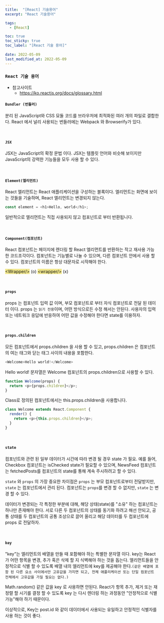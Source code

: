 ```yaml
---
title:  "[React] 기술용어"
excerpt: "React 기술용어"

tags:
  - [React]

toc: true
toc_sticky: true
toc_label: "[React 기술 용어]"
 
date: 2022-05-09
last_modified_at: 2022-05-09
---
```


### ``React 기술 용어``

- 참고사이트
  - <https://ko.reactjs.org/docs/glossary.html>


#### `Bundler (번들러)`

분리 된 JavaScript와 CSS 묘둘 코드를 브라우저에 최적화된 여러 개의 파일로 결합한다.
React 에서 널리 사용되는 번들러에는 Webpack 와 Browserify가 있다.

<br>

#### `JSX`

JSX는 JavaScript의 확정 문법 이다.
JSX는 템플릿 언어와 비슷해 보이지만 JavaScript의 강력한 기능들을 모두 사용 할 수 있다.

<br>


#### `Element(엘리먼트)`

React 엘리먼트는 React 애플리케이션을 구성하는 블록이다.
엘리먼트는 화면에 보이는 것들을 기술하며, React 엘리먼트는 변경되지 않는다.

```js
const element = <h1>Hello, world</h1>;
```

일반적으로 엘리먼트는 직접 사용되지 않고 컴포넌트로 부터 반환됩니다.

<br>

#### `Component(컴포넌트)`
	
React 컴포넌트는 페이지에 렌더링 할 React 엘리먼트를 반환하는 작고 재사용 가능 한 코드조각이다.
컴포넌트는 기능별로 나눌 수 있으며, 다른 컴포넌트 안에서 사용 할 수 있다.
컴포넌트의 이름은 항상 대문자로 시작해야 한다. 

<span style="background-color: #F0E68C">\<Wrapper/></span> (o) 
<span style="background-color: #F0E68C">\<wrapper/></span> (x)

<br>

#### `props`

props 는 컴포넌트 입력 값 이며, 부모 컴포넌트로 부터 자식 컴포넌트로 전달 된 데이터 이다.
props 는 `읽기 전용`이며, 어떤 방식으로든 수정 해서는 안된다.
사용자의 입력 또는 네트워크 응답에 반응하여 어떤 값을 수정해야 한다면 state를 이용하자.

<br>

#### `props.children`
모든 컴포넌트에서 props.children 을 사용 할 수 있고, props.children 은 컴포넌트의 여는 태그와 닫는 태그 사이의 내용을 포함한다.

```js
<Welcome>Hello world!</Welcome>
```

Hello world! 문자열은 Welcome 컴포넌트의 props.children으로 사용할 수 있다.

```js
function Welcome(props) {
  return <p>{props.children}</p>;
}
```

Class로 정의된 컴포넌트에서는 this.props.children을 사용합니다.

```js
class Welcome extends React.Component {
  render() {
    return <p>{this.props.children}</p>;
  }
}
```

<br>

#### `state`

컴포넌트와 관련 된 일부 데이터가 시간에 따라 변경 될 경우 state 가 필요.
예를 들어, Checkbox 컴포넌트는 isChecked state가 필요할 수 있으며, NewsFeed 컴포넌트는 fetchedPosts를 컴포넌트의 state를 통해 계속 주시하려고 할 수 있다.

`state` 와 `props` 의 가장 중요한 차이점은 `props` 는 부모 컴포넌트로부터 전달받지만, `state` 는 컴포넌트에서 관리 된다. 컴포넌트는 `props`를 변경 할 수 없지만, `state` 는 변경 할 수 있다.

데이터가 변경되는 각 특정한 부분에 대해, 해당 상태(state)를 "소유" 하는 컴포넌트는 하나만 존재해야 한다. 서로 다른 두 컴포넌트의 상태를 동기화 하려고 해선 안되고, 공통 상태를 두 컴포넌트의 공통 조상으로 끌어 올리고 해당 데이터를 두 컴포넌트에 props 로 전달하자.

<br>

#### `key`

"key"는 엘리먼트의 배열을 만들 때 포함해야 하는 특별한 문자열 이다. key는 React가 어떤 항목을 변경, 추가 혹은 삭제 할 지 식벽해야 하는 것을 돕는다. 엘리먼트들을 안정적으로 식별 할 수 있도록 배열 내의 엘리먼트에 key를 제공해야 한다.`(같은 배열에 포함 된 다른 요소 사이에서만 고유값을 가지면 되고, 전체 애플리케이션 또는 단일 컴포넌트 전체에서 고유값을 가질 필요는 없다.)`

Math.random() 같은 값을 key 로 사용하면 안된다. React가 항목 추가, 제거 또는 재정렬 할 시기를 결정 할 수 있도록 key 는 다시 렌더링 하는 과정동안 "안정적으로 식별 가능"해야 하기 때문이다. 

이상적으로, Key는 post.id 와 같이 데이터에서 사용되는 유일하고 안정적인 식별자를 사용 하는 것이 좋다.


